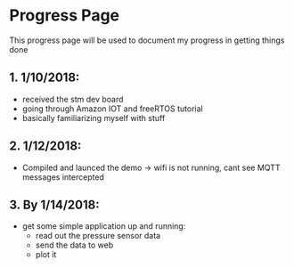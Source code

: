 # Progress Page
This progress page will be used to document my progress in getting things done

## 1. 1/10/2018:
- received the stm dev board
- going through Amazon IOT and freeRTOS tutorial
- basically familiarizing myself with stuff

## 2. 1/12/2018:	
- Compiled and launced the demo -> wifi is not running, cant see MQTT messages intercepted

## 3. By 1/14/2018:
- get some simple application up and running:
	- read out the pressure sensor data
	- send the data to web
	- plot it

